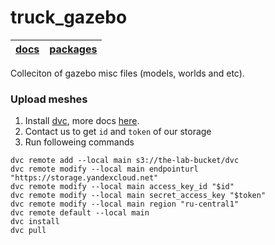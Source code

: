 # truck_gazebo

| [**docs**](../../doc/README.md) | [**packages**](../README.md) |
|---------------------------------|------------------------------|


Colleciton of gazebo misc files (models, worlds and etc).

### Upload meshes
1. Install [dvc](https://dvc.org/doc/install), more docs [here](https://dvc.org/doc/command-reference).
2. Contact us to get `id` and `token` of our storage
3. Run followeing commands

```
dvc remote add --local main s3://the-lab-bucket/dvc
dvc remote modify --local main endpointurl "https://storage.yandexcloud.net"
dvc remote modify --local main access_key_id "$id"
dvc remote modify --local main secret_access_key "$token"
dvc remote modify --local main region "ru-central1"
dvc remote default --local main
dvc install
dvc pull
```